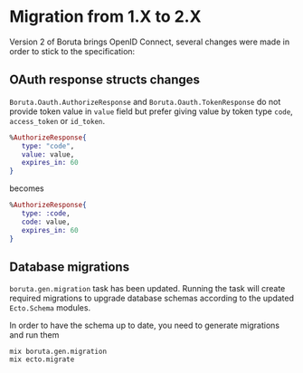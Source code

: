 # Migration from 1.X to 2.X

Version 2 of Boruta brings OpenID Connect, several changes were made in order to stick to the specification:

## OAuth response structs changes

`Boruta.Oauth.AuthorizeResponse` and `Boruta.Oauth.TokenResponse` do not provide token value in `value` field but prefer giving value by token type `code`, `access_token` or `id_token`.

```elixir
%AuthorizeResponse{
   type: "code",
   value: value,
   expires_in: 60
}
```

becomes

```elixir
%AuthorizeResponse{
   type: :code,
   code: value,
   expires_in: 60
}
```

## Database migrations

`boruta.gen.migration` task has been updated. Running the task will create required migrations to upgrade database schemas according to the updated `Ecto.Schema` modules.

In order to have the schema up to date, you need to generate migrations and run them

```
mix boruta.gen.migration
mix ecto.migrate
```

